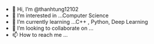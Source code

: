 - 👋 Hi, I’m @thanhtung12102
- 👀 I’m interested in ...Computer Science 
- 🌱 I’m currently learning ...C++ , Python, Deep Learning
- 💞️ I’m looking to collaborate on ...
- 📫 How to reach me ...

<!---
thanhtung12102/thanhtung12102 is a ✨ special ✨ repository because its `README.md` (this file) appears on your GitHub profile.
You can click the Preview link to take a look at your changes.
--->
